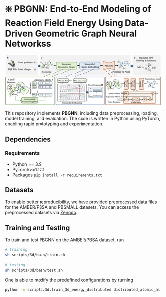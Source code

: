 # ❇️ PBGNN: End-to-End Modeling of Reaction Field Energy Using Data-Driven Geometric Graph Neural Networkss

![](assets/overview.jpg)

This repository implements **PBGNN**, including data preprocessing, loading, model training, and evaluation. The code is written in Python using PyTorch, enabling rapid prototyping and experimentation.


## Dependencies

### Requirements

- Python == 3.9
- PyTorch>=1.12.1
- Packages `pip install -r requirements.txt`

## Datasets

To enable better reproducibility, we have provided preprocessed data files for the AMBER/PBSA and PBSMALL datasets. You can access the preprocessed datasets via [Zenodo](https://doi.org/10.5281/zenodo.15867553).

## Training and Testing

To train and test PBGNN on the AMBER/PBSA dataset, run:

```bash
# training
sh scripts/3d/bash/train.sh

# testing
sh scripts/3d/bash/test.sh
```
One is able to modify the predefined configurations by running

```bash
python -m scripts.3d.train_3d_energy_distributed distributed_atomic_all_atoms_grid35_all_in_one_with_lset_fully_coverage_medium_dataloader -h
```
